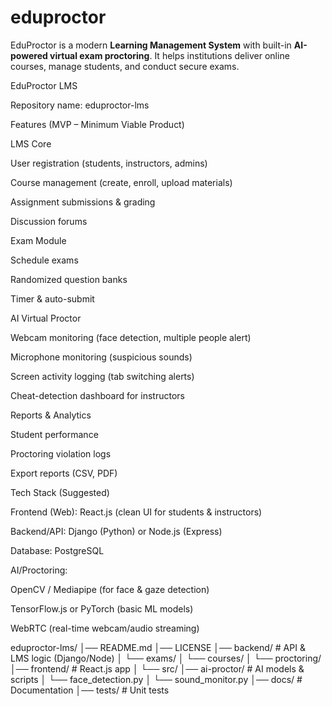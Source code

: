 # eduproctor
 EduProctor is a modern **Learning Management System** with built-in **AI-powered virtual exam proctoring**.   It helps institutions deliver online courses, manage students, and conduct secure exams.
 
EduProctor LMS

Repository name: eduproctor-lms

Features (MVP – Minimum Viable Product)

LMS Core

User registration (students, instructors, admins)

Course management (create, enroll, upload materials)

Assignment submissions & grading

Discussion forums

Exam Module

Schedule exams

Randomized question banks

Timer & auto-submit

AI Virtual Proctor

Webcam monitoring (face detection, multiple people alert)

Microphone monitoring (suspicious sounds)

Screen activity logging (tab switching alerts)

Cheat-detection dashboard for instructors

Reports & Analytics

Student performance

Proctoring violation logs

Export reports (CSV, PDF)

 Tech Stack (Suggested)

Frontend (Web): React.js (clean UI for students & instructors)

Backend/API: Django (Python) or Node.js (Express)

Database: PostgreSQL

AI/Proctoring:

OpenCV / Mediapipe (for face & gaze detection)

TensorFlow.js or PyTorch (basic ML models)

WebRTC (real-time webcam/audio streaming)


eduproctor-lms/
│── README.md
│── LICENSE
│── backend/            # API & LMS logic (Django/Node)
│   └── exams/
│   └── courses/
│   └── proctoring/
│── frontend/           # React.js app
│   └── src/
│── ai-proctor/         # AI models & scripts
│   └── face_detection.py
│   └── sound_monitor.py
│── docs/               # Documentation
│── tests/              # Unit tests
